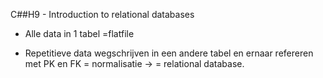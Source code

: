 C##H9 - Introduction to relational databases

* Alle data in 1 tabel =flatfile

* Repetitieve data wegschrijven in een andere tabel en ernaar refereren met PK en FK = normalisatie -> = relational database.
